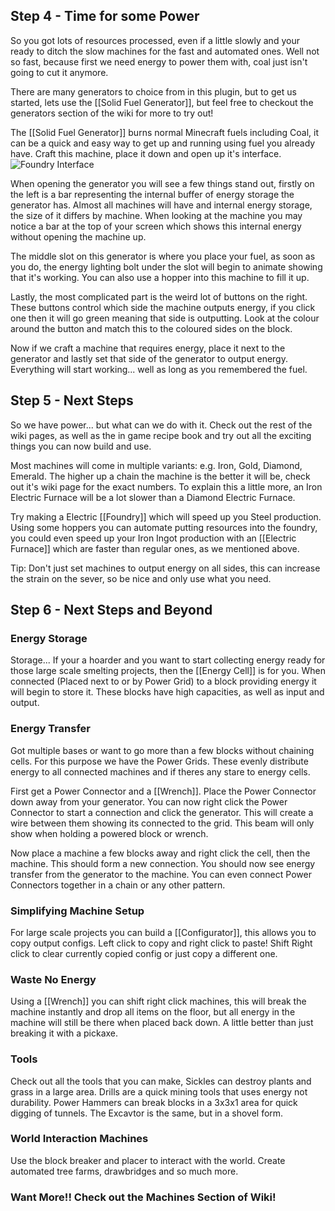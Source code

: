 ## Step 4 - Time for some Power
So you got lots of resources processed, even if a little slowly and your ready to ditch the slow machines for the fast and automated ones. Well not so fast, because first we need energy to power them with, coal just isn't going to cut it anymore.

There are many generators to choice from in this plugin, but to get us started, lets use the [[Solid Fuel Generator]], but feel free to checkout the generators section of the wiki for more to try out!

The [[Solid Fuel Generator]]  burns normal Minecraft fuels including Coal, it can be a quick and easy way to get up and running using fuel you already have. Craft this machine, place it down and open up it's interface. ![Foundry Interface](/Website/assets/craftory-tech/gettingstarted/foundry.png)

When opening the generator you will see a few things stand out, firstly on the left is a bar representing the internal buffer of energy storage the generator has. Almost all machines will have and internal energy storage, the size of it differs by machine. When looking at the machine you may notice a bar at the top of your screen which shows this internal energy without opening the machine up.

The middle slot on this generator is where you place your fuel, as soon as you do, the energy lighting bolt under the slot will begin to animate showing that it's working. You can also use a hopper into this machine to fill it up.

Lastly, the most complicated part is the weird lot of buttons on the right. These buttons control which side the machine outputs energy, if you click one then it will go green meaning that side is outputting. Look at the colour around the button and match this to the coloured sides on the block.

Now if we craft a machine that requires energy, place it next to the generator and lastly set that side of the generator to output energy. Everything will start working... well as long as you remembered the fuel.


## Step 5 - Next Steps
So we have power... but what can we do with it. Check out the rest of the wiki pages, as well as the in game recipe book and try out all the exciting things you can now build and use.

Most machines will come in multiple variants: e.g. Iron, Gold, Diamond, Emerald. The higher up a chain the machine is the better it will be, check out it's wiki page for the exact numbers. To explain this a little more, an Iron Electric Furnace will be a lot slower than a Diamond Electric Furnace.

Try making a Electric [[Foundry]] which will speed up you Steel production. Using some hoppers you can automate putting resources into the foundry, you could even speed up your Iron Ingot production with an [[Electric Furnace]] which are faster than regular ones, as we mentioned above.

Tip: Don't just set machines to output energy on all sides, this can increase the strain on the sever, so be nice and only use what you need.

## Step 6 - Next Steps and Beyond

### Energy Storage
Storage... If your a hoarder and you want to start collecting energy ready for those large scale smelting projects, then the [[Energy Cell]] is for you. When connected (Placed next to or by Power Grid) to a block providing energy it will begin to store it. These blocks have high capacities, as well as input and output.

### Energy Transfer
Got multiple bases or want to go more than a few blocks without chaining cells. For this purpose we have the Power Grids. These evenly distribute energy to all connected machines and if theres any stare to energy cells.

First get a Power Connector and a [[Wrench]]. Place the Power Connector down away from your generator. You can now right click the Power Connector to start a connection and click the generator. This will create a wire between them showing its connected to the grid. This beam will only show when holding a powered block or wrench.

Now place a machine a few blocks away and right click the cell, then the machine. This should form a new connection. You should now see energy transfer from the generator to the machine. You can even connect Power Connectors together in a chain or any other pattern.

### Simplifying Machine Setup
For large scale projects you can build a [[Configurator]], this allows you to copy output configs. Left click to copy and right click to paste! Shift Right click to clear currently copied config or just copy a different one.

### Waste No Energy
Using a [[Wrench]] you can shift right click machines, this will break the machine instantly and drop all items on the floor, but all energy in the machine will still be there when placed back down. A little better than just breaking it with a pickaxe.

### Tools
Check out all the tools that you can make, Sickles can destroy plants and grass in a large area. Drills are a quick mining tools that uses energy not durability. Power Hammers can break blocks in a 3x3x1 area for quick digging of tunnels. The Excavtor is the same, but in a shovel form.

### World Interaction Machines
Use the block breaker and placer to interact with the world. Create automated tree farms, drawbridges and so much more.

### Want More!! Check out the Machines Section of Wiki!
